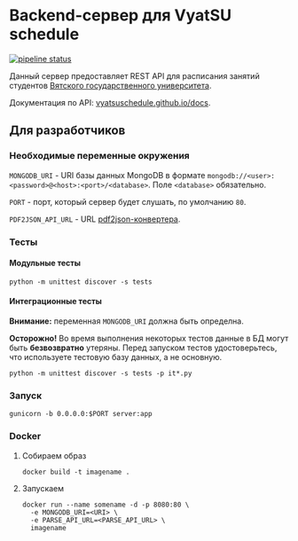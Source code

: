# Backend-сервер для VyatSU schedule

[![pipeline status](https://gitlab.com/vyatsu-schedule/backend/badges/master/pipeline.svg)](https://gitlab.com/vyatsu-schedule/backend/commits/master)

Данный сервер предоставляет REST API для расписания занятий студентов 
[Вятского государственного университета](https://www.vyatsu.ru).

Документация по API: [vyatsuschedule.github.io/docs](https://vyatsuschedule.github.io/docs).

## Для разработчиков

### Необходимые переменные окружения

`MONGODB_URI` - URI базы данных MongoDB в формате 
`mongodb://<user>:<password>@<host>:<port>/<database>`. 
Поле `<database>` обязательно.

`PORT` - порт, который сервер будет слушать, по умолчанию `80`.

`PDF2JSON_API_URL` - URL [pdf2json-конвертера](https://gitlab.com/vyatsu-schedule/pdf2json).

### Тесты

#### Модульные тесты

`python -m unittest discover -s tests`

#### Интеграционные тесты

**Внимание:** переменная `MONGODB_URI` должна быть определна.

**Осторожно!** Во время выполнения некоторых тестов данные в БД могут быть 
**безвозвратно** утеряны. 
Перед запуском тестов удостоверьтесь, что используете тестовую базу данных, а не 
основную.

`python -m unittest discover -s tests -p it*.py`

### Запуск

`gunicorn -b 0.0.0.0:$PORT server:app`

### Docker

1. Собираем образ

   ```
   docker build -t imagename .
   ```

2. Запускаем
   
   ```
   docker run --name somename -d -p 8080:80 \
     -e MONGODB_URI=<URI> \
     -e PARSE_API_URL=<PARSE_API_URL> \
     imagename
   ```
